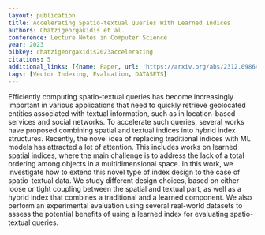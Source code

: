 ```yaml
---
layout: publication
title: Accelerating Spatio-textual Queries With Learned Indices
authors: Chatzigeorgakidis et al.
conference: Lecture Notes in Computer Science
year: 2023
bibkey: chatzigeorgakidis2023accelerating
citations: 5
additional_links: [{name: Paper, url: 'https://arxiv.org/abs/2312.09864'}]
tags: [Vector Indexing, Evaluation, DATASETS]
---
```

Efficiently computing spatio-textual queries has become increasingly
important in various applications that need to quickly retrieve geolocated
entities associated with textual information, such as in location-based
services and social networks. To accelerate such queries, several works have
proposed combining spatial and textual indices into hybrid index structures.
Recently, the novel idea of replacing traditional indices with ML models has
attracted a lot of attention. This includes works on learned spatial indices,
where the main challenge is to address the lack of a total ordering among
objects in a multidimensional space. In this work, we investigate how to extend
this novel type of index design to the case of spatio-textual data. We study
different design choices, based on either loose or tight coupling between the
spatial and textual part, as well as a hybrid index that combines a traditional
and a learned component. We also perform an experimental evaluation using
several real-world datasets to assess the potential benefits of using a learned
index for evaluating spatio-textual queries.